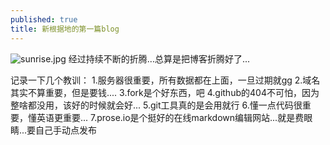 ```yaml
---
published: true
title: 新根据地的第一篇blog
---
```

![sunrise.jpg]({{site.baseurl}}/_posts/sunrise.jpg)
经过持续不断的折腾...总算是把博客折腾好了...

   记录一下几个教训：
   1.服务器很重要，所有数据都在上面，一旦过期就gg
   2.域名其实不算重要，但是要钱....
   3.fork是个好东西，吧
   4.github的404不可怕，因为整啥都没用，该好的时候就会好...
   5.git工具真的是会用就行
   6.懂一点代码很重要，懂英语更重要...
   7.prose.io是个挺好的在线markdown编辑网站...就是费眼睛...要自己手动点发布
